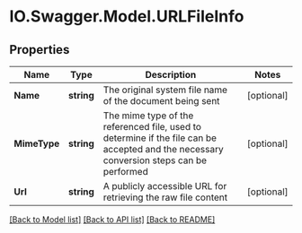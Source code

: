 # IO.Swagger.Model.URLFileInfo
## Properties

Name | Type | Description | Notes
------------ | ------------- | ------------- | -------------
**Name** | **string** | The original system file name of the document being sent | [optional] 
**MimeType** | **string** | The mime type of the referenced file, used to determine if the file can be accepted and the necessary conversion steps can be performed | [optional] 
**Url** | **string** | A publicly accessible URL for retrieving the raw file content | [optional] 

[[Back to Model list]](../README.md#documentation-for-models) [[Back to API list]](../README.md#documentation-for-api-endpoints) [[Back to README]](../README.md)


